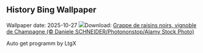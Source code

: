 ## History Bing Wallpaper
Wallpaper date: 2025-10-27
![](https://www.bing.com/th?id=OHR.ChampagneDay_FR-FR1389141387_UHD.jpg&w=1000)Download: [Grappe de raisins noirs, vignoble de Champagne (© Daniele SCHNEIDER/Photononstop/Alamy Stock Photo)](https://www.bing.com/th?id=OHR.ChampagneDay_FR-FR1389141387_UHD.jpg)

Auto get programm by LtgX
